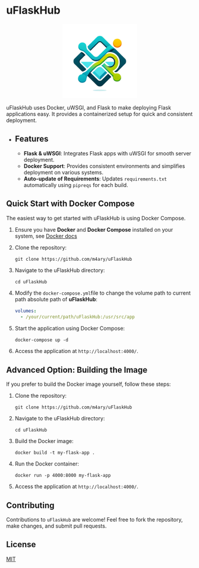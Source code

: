 
# uFlaskHub
<p align="center">
    <img width="200" src="https://raw.githubusercontent.com/m4ary/uFlaskHub/main/uflask_logo.png" alt="uFlaskHub logo">
</p>

uFlaskHub uses Docker, uWSGI, and Flask to make deploying Flask applications easy. It provides a containerized setup for quick and consistent deployment.

- ## Features

  - **Flask & uWSGI**: Integrates Flask apps with uWSGI for smooth server deployment.
  - **Docker Support**: Provides consistent environments and simplifies deployment on various systems.
  - **Auto-update of Requirements**: Updates `requirements.txt` automatically using `pipreqs` for each build.

## Quick Start with Docker Compose

The easiest way to get started with uFlaskHub is using Docker Compose.

1. Ensure you have **Docker** and **Docker Compose** installed on your system, see [Docker docs](https://docs.docker.com/compose/install/)

2. Clone the repository:
   ```
   git clone https://github.com/m4ary/uFlaskHub
   ```

3. Navigate to the uFlaskHub directory:
   ```
   cd uFlaskHub
   ```

4. Modify the `docker-compose.yml`file to change the volume path to current path absolute path of **uFlaskHub**:

   ```yaml
   volumes:
     - /your/current/path/uFlaskHub:/usr/src/app
   ```

5. Start the application using Docker Compose:

   ```
   docker-compose up -d 
   ```

6. Access the application at `http://localhost:4000/`.

## Advanced Option: Building the Image

If you prefer to build the Docker image yourself, follow these steps:

1. Clone the repository:
   ```
   git clone https://github.com/m4ary/uFlaskHub
   ```

2. Navigate to the uFlaskHub directory:
   ```
   cd uFlaskHub
   ```

3. Build the Docker image:
   ```
   docker build -t my-flask-app .
   ```

4. Run the Docker container:
   ```
   docker run -p 4000:8000 my-flask-app
   ```

5. Access the application at `http://localhost:4000/`.

## Contributing

Contributions to `uFlaskHub` are welcome! Feel free to fork the repository, make changes, and submit pull requests.

## License

[MIT](https://choosealicense.com/licenses/mit/)

